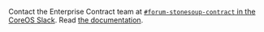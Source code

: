 Contact the Enterprise Contract team at
[`#forum-stonesoup-contract` in the CoreOS Slack](https://coreos.slack.com/archives/C031J4KBFME).
Read [the documentation](https://hacbs-contract.github.io/ec/main/index.html).
